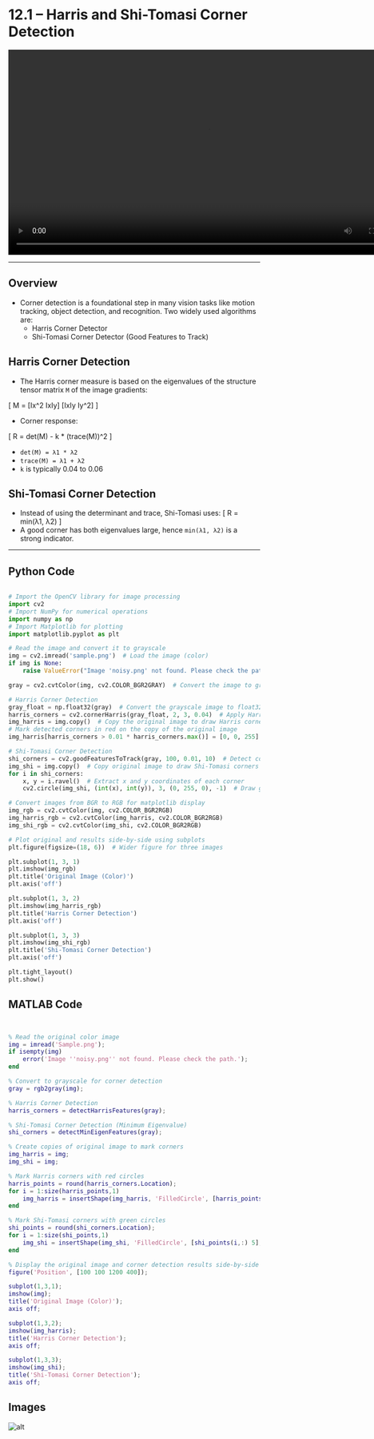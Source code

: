 
# 12.1 – Harris and Shi-Tomasi Corner Detection

<video width="800" height="410" controls>
    <source src="photows/ShiTomasiCorner.mp4" type="video/mp4">
    Your browser does not support the video tag.
  </video>

---

##  Overview

- Corner detection is a foundational step in many vision tasks like motion tracking, object detection, and recognition. Two widely used algorithms are:
  - Harris Corner Detector
  - Shi-Tomasi Corner Detector (Good Features to Track)




## Harris Corner Detection

- The Harris corner measure is based on the eigenvalues of the structure tensor matrix `M` of the image gradients:

\[
M = [Ix^2   IxIy]
    [IxIy   Iy^2]
\]

- Corner response:

\[
R = det(M) - k * (trace(M))^2
\]
- `det(M) = λ1 * λ2`
- `trace(M) = λ1 + λ2`
- `k` is typically 0.04 to 0.06

## Shi-Tomasi Corner Detection

- Instead of using the determinant and trace, Shi-Tomasi uses:
\[
R = min(λ1, λ2)
\]
- A good corner has both eigenvalues large, hence `min(λ1, λ2)` is a strong indicator.

---

##  Python Code 

```python

# Import the OpenCV library for image processing
import cv2  
# Import NumPy for numerical operations
import numpy as np  
# Import Matplotlib for plotting
import matplotlib.pyplot as plt  

# Read the image and convert it to grayscale
img = cv2.imread('sample.png')  # Load the image (color)
if img is None:
    raise ValueError("Image 'noisy.png' not found. Please check the path.")

gray = cv2.cvtColor(img, cv2.COLOR_BGR2GRAY)  # Convert the image to grayscale for corner detection

# Harris Corner Detection
gray_float = np.float32(gray)  # Convert the grayscale image to float32 type (required by cornerHarris)
harris_corners = cv2.cornerHarris(gray_float, 2, 3, 0.04)  # Apply Harris corner detection
img_harris = img.copy()  # Copy the original image to draw Harris corners
# Mark detected corners in red on the copy of the original image
img_harris[harris_corners > 0.01 * harris_corners.max()] = [0, 0, 255]  # BGR red color

# Shi-Tomasi Corner Detection
shi_corners = cv2.goodFeaturesToTrack(gray, 100, 0.01, 10)  # Detect corners using Shi-Tomasi method
img_shi = img.copy()  # Copy original image to draw Shi-Tomasi corners
for i in shi_corners:
    x, y = i.ravel()  # Extract x and y coordinates of each corner
    cv2.circle(img_shi, (int(x), int(y)), 3, (0, 255, 0), -1)  # Draw green circles at corners

# Convert images from BGR to RGB for matplotlib display
img_rgb = cv2.cvtColor(img, cv2.COLOR_BGR2RGB)
img_harris_rgb = cv2.cvtColor(img_harris, cv2.COLOR_BGR2RGB)
img_shi_rgb = cv2.cvtColor(img_shi, cv2.COLOR_BGR2RGB)

# Plot original and results side-by-side using subplots
plt.figure(figsize=(18, 6))  # Wider figure for three images

plt.subplot(1, 3, 1)
plt.imshow(img_rgb)
plt.title('Original Image (Color)')
plt.axis('off')

plt.subplot(1, 3, 2)
plt.imshow(img_harris_rgb)
plt.title('Harris Corner Detection')
plt.axis('off')

plt.subplot(1, 3, 3)
plt.imshow(img_shi_rgb)
plt.title('Shi-Tomasi Corner Detection')
plt.axis('off')

plt.tight_layout()
plt.show()

```


## MATLAB Code

```matlab


% Read the original color image
img = imread('Sample.png');
if isempty(img)
    error('Image ''noisy.png'' not found. Please check the path.');
end

% Convert to grayscale for corner detection
gray = rgb2gray(img);

% Harris Corner Detection
harris_corners = detectHarrisFeatures(gray);

% Shi-Tomasi Corner Detection (Minimum Eigenvalue)
shi_corners = detectMinEigenFeatures(gray);

% Create copies of original image to mark corners
img_harris = img;
img_shi = img;

% Mark Harris corners with red circles
harris_points = round(harris_corners.Location);
for i = 1:size(harris_points,1)
    img_harris = insertShape(img_harris, 'FilledCircle', [harris_points(i,:) 5], 'Color', 'red', 'Opacity', 1);
end

% Mark Shi-Tomasi corners with green circles
shi_points = round(shi_corners.Location);
for i = 1:size(shi_points,1)
    img_shi = insertShape(img_shi, 'FilledCircle', [shi_points(i,:) 5], 'Color', 'green', 'Opacity', 1);
end

% Display the original image and corner detection results side-by-side
figure('Position', [100 100 1200 400]);

subplot(1,3,1);
imshow(img);
title('Original Image (Color)');
axis off;

subplot(1,3,2);
imshow(img_harris);
title('Harris Corner Detection');
axis off;

subplot(1,3,3);
imshow(img_shi);
title('Shi-Tomasi Corner Detection');
axis off;

```



## Images

![alt](photo/HarrisandShiTomasiCornerDetection1.png)




